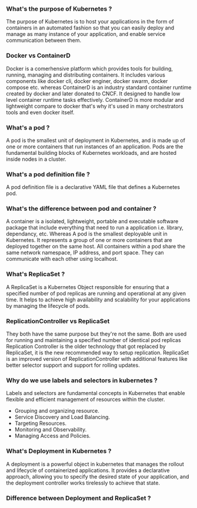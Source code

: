 ### What's the purpose of Kubernetes ?
The purpose of Kubernetes is to host your applications in the form of containers in an automated fashion so that you can easily deploy and manage as many instance of your application, and enable service communication between them.

### Docker vs ContainerD
Docker is a comerhensive platform which provides tools for building, running, managing and distributing containers. It includes various components like docker cli, docker enginer, docker swarm, docker compose etc. whereas ContainerD is an industry standard container runtime created by docker and later donated to CNCF. It designed to handle low level container runtime tasks effectively.
ContainerD is more modular and lightweight compare to docker that's why it's used in many orchestrators tools and even docker itself.

### What's a pod ?
A pod is the smallest unit of deployment in Kubernetes, and is made up of one or more containers that run instances of an application. Pods are the fundamental building blocks of Kubernetes workloads, and are hosted inside nodes in a cluster.

### What's a pod definition file ?
A pod definition file is a declarative YAML file that defines a Kubernetes pod.

### What's the difference between pod and container ?
A container is a isolated, lightweight, portable and executable software package that include everything that need to run a application i.e. library, dependancy, etc. Whereas A pod is the smallest deployable unit in Kubernetes. It represents a group of one or more containers that are deployed together on the same host.
All containers within a pod share the same network namespace, IP address, and port space. They can communicate with each other using localhost.

### What's ReplicaSet ?
A ReplicaSet is a Kubernetes Object responsible for ensuring that a specified number of pod replicas are running and operational at any given time. It helps to achieve high availability and scalability for your applications by managing the lifecycle of pods.

### ReplicationController  vs  ReplicaSet
They both have the same purpose but they're not the same. Both are used for running and maintaining a specified number of identical pod replicas
Replication Controller is the older technology that got replaced by ReplicaSet, it is the new recommended way to setup replication.
ReplicaSet is an improved version of ReplicationController with additional features like better selector support and support for rolling updates. 

### Why do we use labels and selectors in kubernetes ?
Labels and selectors are fundamental concepts in Kubernetes that enable flexible and efficient management of resources within the cluster.
- Grouping and organizing resource.
- Service Discovery and Load Balancing.
- Targeting Resources.
- Monitoring and Observability.
- Managing Access and Policies.

### What's Deployment in Kubernetes ?
A deployment is a powerful object in kubernetes that manages the rollout and lifecycle of containerized applications. It provides a declarative approach, allowing you to specify the desired state of your application, and the deployment controller works tirelessly to achieve that state. 

### Difference between Deployment and ReplicaSet ?
